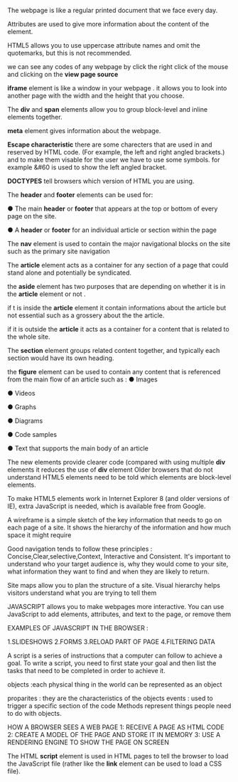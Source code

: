 
The webpage is like a regular printed document that we face every day.


Attributes are used to give more information about the content of the element.

HTML5 allows you to use uppercase attribute names and omit the quotemarks, but this is not recommended.

we can see any codes of any webpage by click the right click of the mouse and clicking on the __view page source__

**iframe** element is like a window in your webpage . it allows you to look into another page with the width and the height that you choose.

The **div** and **span** elements allow you to group
block-level and inline elements together.

**meta** element gives information about the webpage.

  **Escape characteristic**
  there are some charecters
  that are used in and reserved by HTML code. (For example, the
left and right angled brackets.) and to make them visable for the user we have to use some symbols. for example &#60 is used to show the left angled bracket.

**DOCTYPES** tell browsers which version of HTML you
are using. 

  The **header** and **footer**
elements can be used for:

● The main **header** or **footer**
that appears at the top or
bottom of every page on the
site.

● A **header** or **footer** for an
individual article or
section within the page


  The **nav** element is used to
contain the major navigational
blocks on the site such as the primary site navigation

  
  The **article** element acts as
a container for any section of a
page that could stand alone and
potentially be syndicated.


the **aside** element has two purposes that are depending on whether it is in the **article** element or not .


if t is inside the **article** element it contain informations about the article but not essential such as a grossery about the the article.


if it is outside the **article** it acts as a container for a content that is related to the whole site.


The **section** element groups
related content together, and
typically each section would
have its own heading.


the **figure** element  can be used
to contain any content that is
referenced from the main flow of
an article
 such as : ● Images
 
● Videos

● Graphs

● Diagrams

● Code samples

● Text that supports the main
body of an article

The new elements provide clearer code (compared
with using multiple **div** elements
 it reduces the use of **div** element
  Older browsers that do not understand HTML5
elements need to be told which elements are
block-level elements.

  To make HTML5 elements work in Internet Explorer 8
(and older versions of IE), extra JavaScript is needed,
which is available free from Google.

  A wireframe is a simple sketch of the key
information that needs to go on each page of a
site. It shows the hierarchy of the information
and how much space it might require

  Good navigation tends to follow these principles : Concise,Clear,selective,Context, Interactive and Consistent.
   It's important to understand who your target audience
is, why they would come to your site, what information
they want to find and when they are likely to return.

  Site maps allow you to plan the structure of a site.
Visual hierarchy helps
visitors understand what you are trying to tell them

  JAVASCRIPT allows you to make webpages more interactive.
  You can use JavaScript to add
elements, attributes, and text to the
page, or remove them

 
  


EXAMPLES OF JAVASCRIPT
IN THE BROWSER :

1.SLIDESHOWS  2.FORMS 3.RELOAD PART OF PAGE 4.FILTERING DATA 

A script is a series of instructions that a
computer can follow to achieve a goal. 
To write a script, you need to first
state your goal and then list the
tasks that need to be completed in
order to achieve it. 


objects :each physical thing in
the world can be represented as an object

proparites : they are the characteristics of the objects
events : used to trigger a specific section of the code
Methods represent things people need to do with objects. 

HOW A BROWSER
SEES A WEB PAGE
 1: RECEIVE A PAGE AS
HTML CODE 
2: CREATE A MODEL OF
THE PAGE AND STORE
IT IN MEMORY
3: USE A RENDERING
ENGINE TO SHOW THE
PAGE ON SCREEN 

The HTML **script** element is used in HTML pages
to tell the browser to load the JavaScript file (rather like
the **link** element can be used to load a CSS file). 


